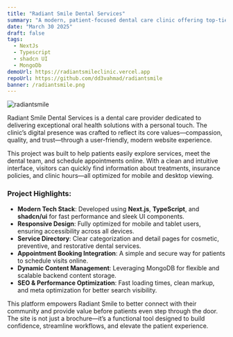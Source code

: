 ```yaml
---
title: "Radiant Smile Dental Services"
summary: "A modern, patient-focused dental care clinic offering top-tier oral health services in a welcoming environment. Designed for seamless digital experiences, the website enhances patient engagement and trust."
date: "March 30 2025"
draft: false
tags:
  - NextJs
  - Typescript
  - shadcn UI
  - MongoDb
demoUrl: https://radiantsmileclinic.vercel.app
repoUrl: https://github.com/dd3vahmad/radiantsmile
banner: /radiantsmile.png
---
```


![radiantsmile](/radiantsmile.png)

Radiant Smile Dental Services is a dental care provider dedicated to delivering exceptional oral health solutions with a personal touch. The clinic’s digital presence was crafted to reflect its core values—compassion, quality, and trust—through a user-friendly, modern website experience.

This project was built to help patients easily explore services, meet the dental team, and schedule appointments online. With a clean and intuitive interface, visitors can quickly find information about treatments, insurance policies, and clinic hours—all optimized for mobile and desktop viewing.

### Project Highlights:

- **Modern Tech Stack**: Developed using **Next.js**, **TypeScript**, and **shadcn/ui** for fast performance and sleek UI components.
- **Responsive Design**: Fully optimized for mobile and tablet users, ensuring accessibility across all devices.
- **Service Directory**: Clear categorization and detail pages for cosmetic, preventive, and restorative dental services.
- **Appointment Booking Integration**: A simple and secure way for patients to schedule visits online.
- **Dynamic Content Management**: Leveraging MongoDB for flexible and scalable backend content storage.
- **SEO & Performance Optimization**: Fast loading times, clean markup, and meta optimization for better search visibility.

This platform empowers Radiant Smile to better connect with their community and provide value before patients even step through the door. The site is not just a brochure—it’s a functional tool designed to build confidence, streamline workflows, and elevate the patient experience.
